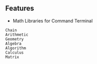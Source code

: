 ## Features

- Math Libraries for Command Terminal

```
Chain
Arithmetic
Geometry
Algebra
Algorithm
Calculus
Matrix
```